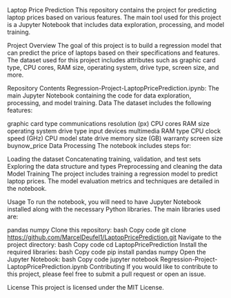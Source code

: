 Laptop Price Prediction
This repository contains the project for predicting laptop prices based on various features. The main tool used for this project is a Jupyter Notebook that includes data exploration, processing, and model training.

Project Overview
The goal of this project is to build a regression model that can predict the price of laptops based on their specifications and features. The dataset used for this project includes attributes such as graphic card type, CPU cores, RAM size, operating system, drive type, screen size, and more.

Repository Contents
Regression-Project-LaptopPricePrediction.ipynb: The main Jupyter Notebook containing the code for data exploration, processing, and model training.
Data
The dataset includes the following features:

graphic card type
communications
resolution (px)
CPU cores
RAM size
operating system
drive type
input devices
multimedia
RAM type
CPU clock speed (GHz)
CPU model
state
drive memory size (GB)
warranty
screen size
buynow_price
Data Processing
The notebook includes steps for:

Loading the dataset
Concatenating training, validation, and test sets
Exploring the data structure and types
Preprocessing and cleaning the data
Model Training
The project includes training a regression model to predict laptop prices. The model evaluation metrics and techniques are detailed in the notebook.

Usage
To run the notebook, you will need to have Jupyter Notebook installed along with the necessary Python libraries. The main libraries used are:

pandas
numpy
Clone this repository:
bash
Copy code
git clone https://github.com/MarcelDeufel1/LaptopPricePrediction.git
Navigate to the project directory:
bash
Copy code
cd LaptopPricePrediction
Install the required libraries:
bash
Copy code
pip install pandas numpy
Open the Jupyter Notebook:
bash
Copy code
jupyter notebook Regression-Project-LaptopPricePrediction.ipynb
Contributing
If you would like to contribute to this project, please feel free to submit a pull request or open an issue.

License
This project is licensed under the MIT License.


